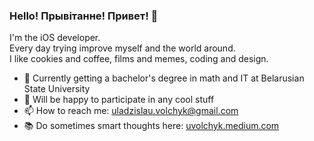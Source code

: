 ### Hello! Прывітанне! Привет! 👋

I'm the iOS developer. 
<br>
Every day trying improve myself and the world around.
<br>
I like cookies and coffee, films and memes, coding and design.
<br>

- 🌱 Currently getting a bachelor's degree in math and IT at Belarusian State University
- 👯 Will be happy to participate in any cool stuff
- 📫 How to reach me: uladzislau.volchyk@gmail.com
- 📚 Do sometimes smart thoughts here: [uvolchyk.medium.com](https://uvolchyk.medium.com)
